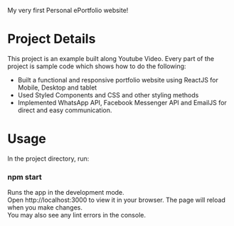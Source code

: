 


My very first Personal ePortfolio website! 

# Project Details

This project is an example built along Youtube Video. Every part of the project is sample code which shows how to do the following:
- Built a functional and responsive portfolio website using ReactJS for Mobile, Desktop and tablet
- Used Styled Components and CSS and other styling methods
- Implemented WhatsApp API, Facebook Messenger API and EmailJS for direct and easy communication.
# Usage
In the project directory, run:
### npm start
Runs the app in the development mode.\
Open http://localhost:3000 to view it in your browser.
The page will reload when you make changes.\
You may also see any lint errors in the console.
